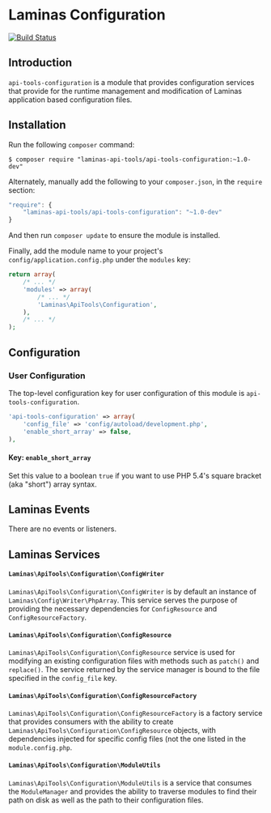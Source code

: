 Laminas Configuration
================

[![Build Status](https://travis-ci.org/laminas-api-tools/api-tools-configuration.png)](https://travis-ci.org/laminas-api-tools/api-tools-configuration)

Introduction
------------

`api-tools-configuration` is a module that provides configuration services that provide for the
runtime management and modification of Laminas application based configuration files.

Installation
------------

Run the following `composer` command:

```console
$ composer require "laminas-api-tools/api-tools-configuration:~1.0-dev"
```

Alternately, manually add the following to your `composer.json`, in the `require` section:

```javascript
"require": {
    "laminas-api-tools/api-tools-configuration": "~1.0-dev"
}
```

And then run `composer update` to ensure the module is installed.

Finally, add the module name to your project's `config/application.config.php` under the `modules`
key:

```php
return array(
    /* ... */
    'modules' => array(
        /* ... */
        'Laminas\ApiTools\Configuration',
    ),
    /* ... */
);
```

Configuration
-------------

### User Configuration

The top-level configuration key for user configuration of this module is `api-tools-configuration`.

```php
'api-tools-configuration' => array(
    'config_file' => 'config/autoload/development.php',
    'enable_short_array' => false,
),
```

#### Key: `enable_short_array`

Set this value to a boolean `true` if you want to use PHP 5.4's square bracket (aka "short") array
syntax.

Laminas Events
----------

There are no events or listeners.

Laminas Services
------------

#### `Laminas\ApiTools\Configuration\ConfigWriter`

`Laminas\ApiTools\Configuration\ConfigWriter` is by default an instance of `Laminas\Config\Writer\PhpArray`.  This
service serves the purpose of providing the necessary dependencies for `ConfigResource` and
`ConfigResourceFactory`.

#### `Laminas\ApiTools\Configuration\ConfigResource`

`Laminas\ApiTools\Configuration\ConfigResource` service is used for modifying an existing configuration files with
methods such as `patch()` and `replace()`.  The service returned by the service manager is bound to
the file specified in the `config_file` key.

#### `Laminas\ApiTools\Configuration\ConfigResourceFactory`

`Laminas\ApiTools\Configuration\ConfigResourceFactory` is a factory service that provides consumers with the
ability to create `Laminas\ApiTools\Configuration\ConfigResource` objects, with dependencies injected for specific
config files (not the one listed in the `module.config.php`.

#### `Laminas\ApiTools\Configuration\ModuleUtils`

`Laminas\ApiTools\Configuration\ModuleUtils` is a service that consumes the `ModuleManager` and provides the
ability to traverse modules to find their path on disk as well as the path to their configuration
files.
